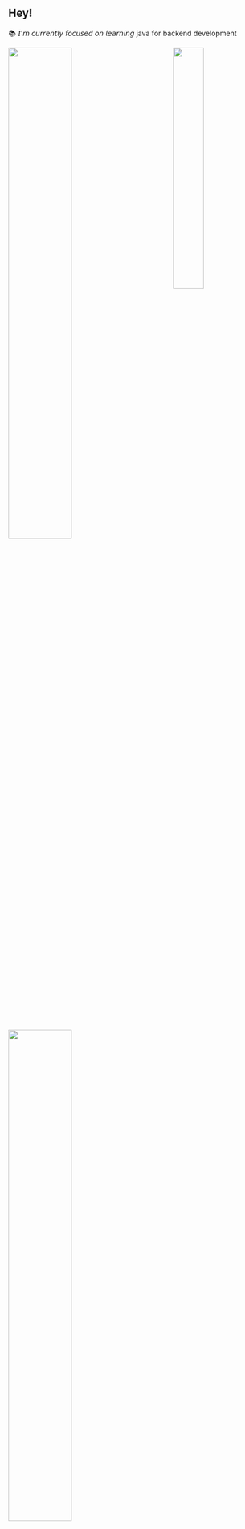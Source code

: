 ## Hey!

📚 𝘐’𝘮 𝘤𝘶𝘳𝘳𝘦𝘯𝘵𝘭𝘺 𝘧𝘰𝘤𝘶𝘴𝘦𝘥 𝘰𝘯 𝘭𝘦𝘢𝘳𝘯𝘪𝘯𝘨 java for backend development<br>





<img align="right" height="35%" width="35%" src="https://media.giphy.com/media/tKolOaLsRFdDk2Q29j/giphy.gif">
 <div>
  <a href="https://github.com/ssouz">
  <img height="50%" width="50%" src="https://github-readme-stats.vercel.app/api?username=ssouz&show_icons=true&theme=synthwave&include_all_commits=true&count_private=true"/>
  <img height="50%" width="50%"  src="https://github-readme-stats.vercel.app/api/top-langs/?username=ssouz&layout=compact&theme=synthwave"/>
</div>

